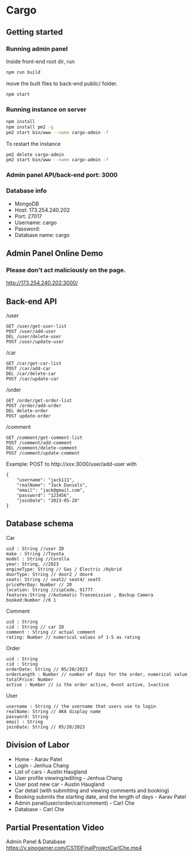 # Cargo

## Getting started

### Running admin panel
Inside front-end root dir, run
```sh
npm run build
```
move the built files to back-end public/ folder.
```sh
npm start
```

### Running instance on server
```sh
npm install
npm install pm2 -g
pm2 start bin/www --name cargo-admin -f
```
To restart the instance
```sh
pm2 delete cargo-admin
pm2 start bin/www --name cargo-admin -f
```

### Admin panel API/back-end port: 3000
### Database info
- MongoDB
- Host: 173.254.240.202
- Port: 27017
- Username: cargo
- Password: 
- Database name: cargo

## Admin Panel Online Demo
### Please don't act maliciously on the page. 
http://173.254.240.202:3000/


## Back-end API
/user
```
GET /user/get-user-list
POST /user/add-user
DEL /user/delete-user
POST /user/update-user
```
/car
```
GET /car/get-car-list
POST /car/add-car
DEL /car/delete-car
POST /car/update-car
```
/order
```
GET /order/get-order-list
POST /order/add-order
DEL delete-order
POST update-order
```
/comment
```
GET /comment/get-comment-list
POST /comment/add-comment
DEL /comment/delete-comment
POST /comment/update-comment
```
Example:
POST to http://xxx:3000/user/add-user with
```
{
    "username": "jack111",
    "realName": "Jack Daniels",
    "email": "jack@gmail.com",
    "password": "123456",
    "joinDate": "2023-05-28"
}
```
## Database schema
Car
```
uid : String //user ID
make : String //Toyota
model : String //Corolla
year: String, //2023
engineType: String // Gas / Electric /Hybrid
doorType: String // door2 / door4
seats: String // seat2/ seat4/ seat5
pricePerDay: Number // 20
location: String //zipCode, 91777
features:String //Automatic Transmission , Backup Camera
booked:Number //0 1
```
Comment
```
uid : String
cid : String // car ID
comment : String // actual comment
rating: Number // numerical values of 1-5 as rating
```
Order
```
uid : String
cid : String
orderDate: String // 05/20/2023
orderLength : Number // number of days for the order, numerical value
totalPrice: Number
active : Number // is the order active, 0=not active, 1=active
```
User
```
username : String // the username that users use to login
realName: String // AKA display name
password: String
email : String
joinDate: String // 05/20/2023
```
## Division of Labor
* Home - Aarav Patel
* Login - Jenhua Chang 
* List of cars - Austin Haugland
* User profile viewing/editing - Jenhua Chang
* User post new car - Austin Haugland
* Car detail (with submitting and viewing comments and booking)
* Booking submits the starting date, and the length of days - Aarav Patel
* Admin panel(user/order/car/comment)  - Carl Che
* Database - Carl Che

## Partial Presentation Video
Admin Panel & Database
https://v.sinogamer.com/CS110FinalProjectCarlChe.mp4
